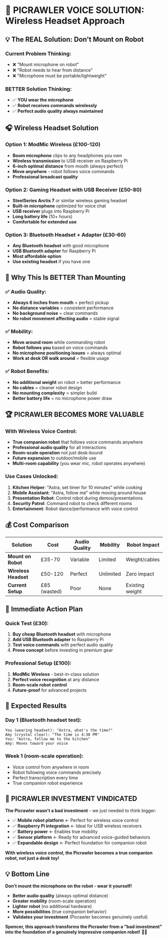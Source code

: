 # 🤖 **PICRAWLER VOICE SOLUTION: Wireless Headset Approach**

## 💡 **The REAL Solution: Don't Mount on Robot**

### **Current Problem Thinking:**
- ❌ "Mount microphone on robot"
- ❌ "Robot needs to hear from distance"
- ❌ "Microphone must be portable/lightweight"

### **BETTER Solution Thinking:**
- ✅ **YOU wear the microphone**
- ✅ **Robot receives commands wirelessly**
- ✅ **Perfect audio quality always maintained**

## 🎧 **Wireless Headset Solution**

### **Option 1: ModMic Wireless (£100-120)**
- **Boom microphone** clips to any headphones you own
- **Wireless transmission** to USB receiver on Raspberry Pi
- **6-inch optimal distance** from mouth (always perfect)
- **Move anywhere** - robot follows voice commands
- **Professional broadcast quality**

### **Option 2: Gaming Headset with USB Receiver (£50-80)**
- **SteelSeries Arctis 7** or similar wireless gaming headset
- **Built-in microphone** optimized for voice chat
- **USB receiver** plugs into Raspberry Pi
- **Long battery life** (10+ hours)
- **Comfortable for extended use**

### **Option 3: Bluetooth Headset + Adapter (£30-60)**
- **Any Bluetooth headset** with good microphone
- **USB Bluetooth adapter** for Raspberry Pi
- **Most affordable option**
- **Use existing headset** if you have one

## 🎯 **Why This Is BETTER Than Mounting**

### **✅ Audio Quality:**
- **Always 6 inches from mouth** = perfect pickup
- **No distance variables** = consistent performance
- **No background noise** = clear commands
- **No robot movement affecting audio** = stable signal

### **✅ Mobility:**
- **Move around room** while commanding robot
- **Robot follows you** based on voice commands
- **No microphone positioning issues** = always optimal
- **Work at desk OR walk around** = flexible usage

### **✅ Robot Benefits:**
- **No additional weight** on robot = better performance
- **No cables** = cleaner robot design
- **No mounting complexity** = simpler build
- **Better battery life** = no microphone power draw

## 🏆 **PICRAWLER BECOMES MORE VALUABLE**

### **With Wireless Voice Control:**
- **True companion robot** that follows voice commands anywhere
- **Professional audio quality** for all interactions
- **Room-scale operation** not just desk-bound
- **Future expansion** to outdoor/mobile use
- **Multi-room capability** (you wear mic, robot operates anywhere)

### **Use Cases Unlocked:**
1. **Kitchen Helper**: "Astra, set timer for 10 minutes" while cooking
2. **Mobile Assistant**: "Astra, follow me" while moving around house
3. **Presentation Robot**: Control robot during demos/presentations
4. **Security Patrol**: Command robot to check different rooms
5. **Entertainment**: Robot dance/performance with voice control

## 💰 **Cost Comparison**

| Solution | Cost | Audio Quality | Mobility | Robot Impact |
|----------|------|---------------|----------|--------------|
| **Mount on Robot** | £35-70 | Variable | Limited | Weight/cables |
| **Wireless Headset** | £50-120 | Perfect | Unlimited | Zero impact |
| **Current Setup** | £85 (wasted) | Poor | None | Existing weight |

## 🎯 **Immediate Action Plan**

### **Quick Test (£30):**
1. **Buy cheap Bluetooth headset** with microphone
2. **Add USB Bluetooth adapter** to Raspberry Pi
3. **Test voice commands** with perfect audio quality
4. **Prove concept** before investing in premium gear

### **Professional Setup (£100):**
1. **ModMic Wireless** - best-in-class solution
2. **Perfect voice recognition** at any distance
3. **Room-scale robot control**
4. **Future-proof** for advanced projects

## 🚀 **Expected Results**

### **Day 1 (Bluetooth headset test):**
```
You (wearing headset): "Astra, what's the time?"
Amy (crystal clear): "The time is 4:30 PM"
You: "Astra, follow me to the kitchen"
Amy: Moves toward your voice
```

### **Week 1 (room-scale operation):**
- Voice control from anywhere in room
- Robot following voice commands precisely
- Perfect transcription every time
- True companion robot experience

## 🎉 **PICRAWLER INVESTMENT VINDICATED**

**The Picrawler wasn't a bad investment** - we just needed to think bigger:

- ✅ **Mobile robot platform** ← Perfect for wireless voice control
- ✅ **Raspberry Pi integration** ← Ideal for USB wireless receivers  
- ✅ **Battery power** ← Enables true mobility
- ✅ **Sensor platform** ← Ready for advanced voice-guided behaviors
- ✅ **Expandable design** ← Perfect foundation for companion robot

**With wireless voice control, the Picrawler becomes a true companion robot, not just a desk toy!**

## 💡 **Bottom Line**

**Don't mount the microphone on the robot - wear it yourself!**

- **Better audio quality** (always optimal distance)
- **Greater mobility** (room-scale operation)
- **Lighter robot** (no additional hardware)
- **More possibilities** (true companion behavior)
- **Validates your investment** (Picrawler becomes genuinely useful)

**Spencer, this approach transforms the Picrawler from a "bad investment" into the foundation of a genuinely impressive companion robot!** 🤖✨